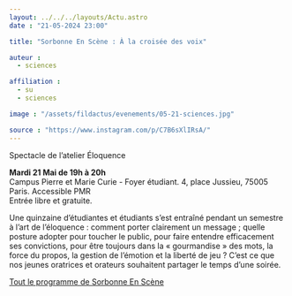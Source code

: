 ```yaml
---
layout: ../../../layouts/Actu.astro
date : "21-05-2024 23:00"

title: "Sorbonne En Scène : À la croisée des voix"

auteur :
  - sciences

affiliation :
  - su
  - sciences

image : "/assets/fildactus/evenements/05-21-sciences.jpg"

source : "https://www.instagram.com/p/C7B6sXlIRsA/"
---
```


Spectacle de l’atelier Éloquence

__Mardi 21 Mai de 19h à 20h__  
Campus Pierre et Marie Curie - Foyer étudiant. 4, place Jussieu, 75005 Paris. Accessible PMR  
Entrée libre et gratuite.

Une quinzaine d’étudiantes et étudiants s’est entraîné pendant un semestre à l’art de l’éloquence : comment porter clairement un message ; quelle posture adopter pour toucher le public, pour faire entendre efficacement ses convictions, pour être toujours dans la «  gourmandise » des mots, la force du propos, la gestion de l’émotion et la liberté de jeu ? C’est ce que nos jeunes oratrices et orateurs souhaitent partager le temps d’une soirée.

[Tout le programme de Sorbonne En Scène](https://www.sorbonne-universite.fr/sorbonne-en-scene)

